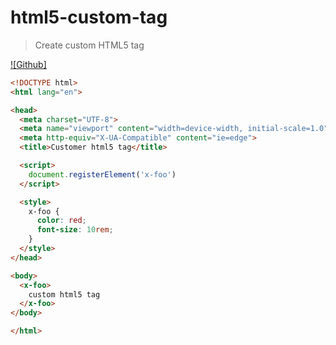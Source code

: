 # html5-custom-tag

> Create custom HTML5 tag

[![Github]](https://github.com/nadimsheikh07/html5-custom-tag)


```html
<!DOCTYPE html>
<html lang="en">

<head>
  <meta charset="UTF-8">
  <meta name="viewport" content="width=device-width, initial-scale=1.0">
  <meta http-equiv="X-UA-Compatible" content="ie=edge">
  <title>Customer html5 tag</title>

  <script>
    document.registerElement('x-foo')
  </script>

  <style>
    x-foo {
      color: red;
      font-size: 10rem;
    }
  </style>
</head>

<body>
  <x-foo>
    custom html5 tag
  </x-foo>
</body>

</html>
```